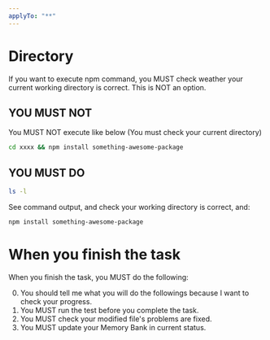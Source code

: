 ```yaml
---
applyTo: "**"
---
```


# Directory

If you want to execute npm command, you MUST check weather your current working directory is correct. This is NOT an option.

## YOU MUST NOT

You MUST NOT execute like below (You must check your current directory)

```bash
cd xxxx && npm install something-awesome-package
```

## YOU MUST DO

```bash
ls -l
```

See command output, and check your working directory is correct, and:

```bash
npm install something-awesome-package
```

# When you finish the task

When you finish the task, you MUST do the following:

0. You should tell me what you will do the followings because I want to check your progress.
1. You MUST run the test before you complete the task.
2. You MUST check your modified file's problems are fixed.
3. You MUST update your Memory Bank in current status.
